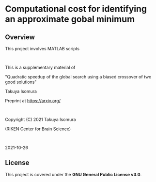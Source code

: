 # Computational cost for identifying an approximate gobal minimum

## Overview
This project involves MATLAB scripts

<br>

This is a supplementary material of

"Quadratic speedup of the global search using a biased crossover of two good solutions"

Takuya Isomura

Preprint at https://arxiv.org/

<br>

Copyright (C) 2021 Takuya Isomura

(RIKEN Center for Brain Science)

<br>

2021-10-26


## License
This project is covered under the **GNU General Public License v3.0**.
